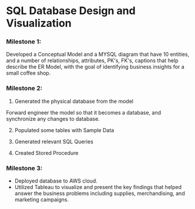 # SQL Database Design and Visualization

### Milestone 1: 

Developed a Conceptual Model and a MYSQL diagram that have 10 entities, and a number of relationships, attributes, PK's, FK's, captions that help describe the ER Model, with the goal of identifying business insights for a small coffee shop.

### Milestone 2: 

1. Generated the physical database from the model 

  Forward engineer the model so that it becomes a database, and synchronize any changes to database.

2. Populated some tables with Sample Data

3. Generated relevant SQL Queries 

4. Created Stored Procedure

### Milestone 3: 
* Deployed database to AWS cloud. 
* Utilized Tableau to visualize and present the key findings that helped answer the business problems including supplies, merchandising, and marketing campaigns.

